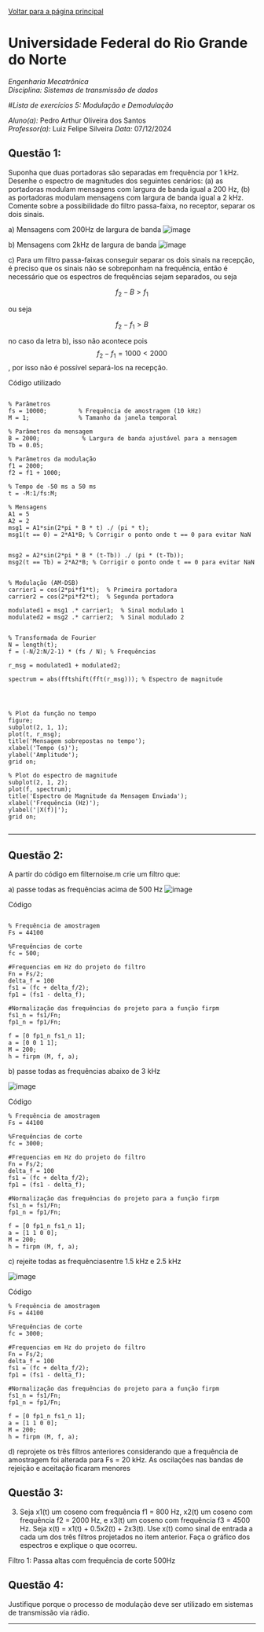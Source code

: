 <script type="text/javascript" async
  src="https://cdn.jsdelivr.net/npm/mathjax@3/es5/tex-mml-chtml.js">
</script>

[Voltar para a página principal](../index.md)

# Universidade Federal do Rio Grande do Norte

*Engenharia Mecatrônica*  
*Disciplina: Sistemas de transmissão de dados*

#*Lista de exercícios 5: Modulação e Demodulação*

*Aluno(a):* Pedro Arthur Oliveira dos Santos  
*Professor(a):* Luiz Felipe Silveira
*Data:* 07/12/2024

## Questão 1:
Suponha que duas portadoras são separadas em frequência por 1 kHz. Desenhe o espectro
de magnitudes dos seguintes cenários: (a) as portadoras modulam mensagens com largura de
banda igual a 200 Hz, (b) as portadoras modulam mensagens com largura de banda igual a 2
kHz. Comente sobre a possibilidade do filtro passa-faixa, no receptor, separar os dois sinais.

a) Mensagens com 200Hz de largura de banda
![image](https://github.com/user-attachments/assets/0411e19f-0279-46b1-9226-622186c907a0)

b) Mensagens com 2kHz de largura de banda
![image](https://github.com/user-attachments/assets/711b047d-cac7-4b56-b666-dea7a3b18cc3)

c) Para um filtro passa-faixas conseguir separar os dois sinais na recepção, é preciso que os sinais não se sobreponham na frequência, então
é necessário que os espectros de frequências sejam separados, ou seja

$$
f_2 - B > f_1
$$

ou seja

$$
f_2 - f_1 > B
$$

no caso da letra b), isso não acontece pois $$f_2 - f_1 = 1000 <2000 $$ , por isso não é possível separá-los na recepção.

Código utilizado
```

% Parâmetros
fs = 10000;         % Frequência de amostragem (10 kHz)
M = 1;              % Tamanho da janela temporal

% Parâmetros da mensagem
B = 2000;            % Largura de banda ajustável para a mensagem
Tb = 0.05;

% Parâmetros da modulação
f1 = 2000;
f2 = f1 + 1000;

% Tempo de -50 ms a 50 ms
t = -M:1/fs:M;

% Mensagens
A1 = 5
A2 = 2
msg1 = A1*sin(2*pi * B * t) ./ (pi * t);
msg1(t == 0) = 2*A1*B; % Corrigir o ponto onde t == 0 para evitar NaN


msg2 = A2*sin(2*pi * B * (t-Tb)) ./ (pi * (t-Tb));
msg2(t == Tb) = 2*A2*B; % Corrigir o ponto onde t == 0 para evitar NaN


% Modulação (AM-DSB)
carrier1 = cos(2*pi*f1*t);  % Primeira portadora
carrier2 = cos(2*pi*f2*t);  % Segunda portadora

modulated1 = msg1 .* carrier1;  % Sinal modulado 1
modulated2 = msg2 .* carrier2;  % Sinal modulado 2


% Transformada de Fourier
N = length(t);
f = (-N/2:N/2-1) * (fs / N); % Frequências

r_msg = modulated1 + modulated2;

spectrum = abs(fftshift(fft(r_msg))); % Espectro de magnitude




% Plot da função no tempo
figure;
subplot(2, 1, 1);
plot(t, r_msg);
title('Mensagem sobrepostas no tempo');
xlabel('Tempo (s)');
ylabel('Amplitude');
grid on;

% Plot do espectro de magnitude
subplot(2, 1, 2);
plot(f, spectrum);
title('Espectro de Magnitude da Mensagem Enviada');
xlabel('Frequência (Hz)');
ylabel('|X(f)|');
grid on;


```


---

## Questão 2:
A partir do código em filternoise.m crie um filtro que:

a) passe todas as frequências acima
de 500 Hz
![image](https://github.com/user-attachments/assets/1566fca7-311d-4a15-a093-c77fcd62c794)


Código


```

% Frequência de amostragem
Fs = 44100

%Frequências de corte
fc = 500;

#Frequencias em Hz do projeto do filtro
Fn = Fs/2;
delta_f = 100
fs1 = (fc + delta_f/2);
fp1 = (fs1 - delta_f);

#Normalização das frequências do projeto para a função firpm
fs1_n = fs1/Fn;
fp1_n = fp1/Fn;

f = [0 fp1_n fs1_n 1];
a = [0 0 1 1];
M = 200;
h = firpm (M, f, a);

```



b) passe todas as frequências abaixo de 3 kHz

![image](https://github.com/user-attachments/assets/baf5e784-96a5-4872-9a33-550fb82a109c)

Código
```
% Frequência de amostragem
Fs = 44100

%Frequências de corte
fc = 3000;

#Frequencias em Hz do projeto do filtro
Fn = Fs/2;
delta_f = 100
fs1 = (fc + delta_f/2);
fp1 = (fs1 - delta_f);

#Normalização das frequências do projeto para a função firpm
fs1_n = fs1/Fn;
fp1_n = fp1/Fn;

f = [0 fp1_n fs1_n 1];
a = [1 1 0 0];
M = 200;
h = firpm (M, f, a);

```

c) rejeite todas as frequênciasentre 1.5 kHz e 2.5 kHz

![image](https://github.com/user-attachments/assets/f12aa764-2659-4152-8649-f816bef68569)

Código
```
% Frequência de amostragem
Fs = 44100

%Frequências de corte
fc = 3000;

#Frequencias em Hz do projeto do filtro
Fn = Fs/2;
delta_f = 100
fs1 = (fc + delta_f/2);
fp1 = (fs1 - delta_f);

#Normalização das frequências do projeto para a função firpm
fs1_n = fs1/Fn;
fp1_n = fp1/Fn;

f = [0 fp1_n fs1_n 1];
a = [1 1 0 0];
M = 200;
h = firpm (M, f, a);

```

d) reprojete os três filtros anteriores considerando que a frequência
de amostragem foi alterada para Fs = 20 kHz.
As oscilações nas bandas de rejeição e aceitação ficaram menores

## Questão 3:
3. Seja x1(t) um coseno com frequência f1 = 800 Hz, x2(t) um coseno com frequência f2 = 2000
Hz, e x3(t) um coseno com frequência f3 = 4500 Hz. Seja x(t) = x1(t) + 0.5x2(t) + 2x3(t).
Use x(t) como sinal de entrada a cada um dos três filtros projetados no item anterior. Faça o
gráfico dos espectros e explique o que ocorreu.

Filtro 1: Passa altas com frequência de corte 500Hz




## Questão 4:
Justifique porque o processo de modulação deve ser utilizado em sistemas de transmissão via
rádio.

---


